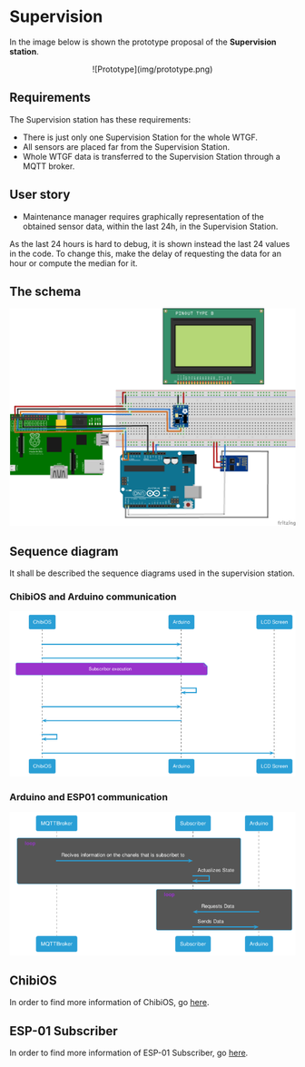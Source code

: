 # Supervision
In the image below is shown the prototype proposal of the **Supervision station**.
<center>
![Prototype](img/prototype.png)
</center>

## Requirements

The Supervision station has these requirements:

- There is just only one Supervision Station for the whole WTGF.
- All sensors are placed far from the Supervision Station.
- Whole WTGF data is transferred to the Supervision Station through a MQTT broker.

## User story 
- Maintenance manager requires graphically representation of the obtained sensor data, within the last 24h, in the Supervision Station.

As the last 24 hours is hard to debug, it is shown instead the last 24 values in the code. To change this, make the delay of requesting the data for an hour or compute the median for it.

## The schema
![The schematic of the supervision station](./img/chibi-esp-arduino.png)

## Sequence diagram
It shall be described the sequence diagrams used in the supervision station.
### ChibiOS and Arduino communication
![Arduino and ChibiOS communication](./img/chibios-arduino.png)

### Arduino and ESP01 communication
![Arduino and ESP01 communication](./img/arduino-esp.png)

## ChibiOS
In order to find more information of ChibiOS, go [here](chibios.md).

## ESP-01 Subscriber
In order to find more information of ESP-01 Subscriber, go [here](esp01.md).
